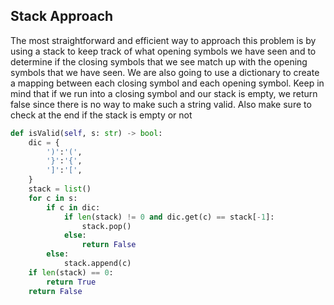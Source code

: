## Stack Approach
The most straightforward and efficient way to approach this problem is by using a stack to keep track of what opening symbols we have seen and to determine if the closing symbols that we see match up with the opening symbols that we have seen. We are also going to use a dictionary to create a mapping between each closing symbol and each opening symbol. Keep in mind that if we run into a closing symbol and our stack is empty, we return false since there is no way to make such a string valid. Also make sure to check at the end if the stack is empty or not 
``` python
def isValid(self, s: str) -> bool:
	dic = {
		')':'(',
		'}':'{',
		']':'[',
	}
	stack = list()
	for c in s:
		if c in dic:
			if len(stack) != 0 and dic.get(c) == stack[-1]:
				stack.pop()
			else:
				return False
		else:
			stack.append(c)
	if len(stack) == 0:
		return True
	return False
```